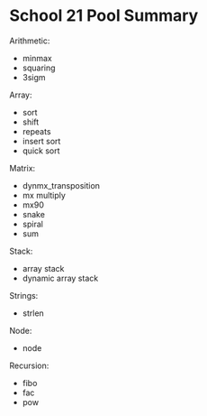 # School 21 Pool Summary

Arithmetic:
- minmax
- squaring
- 3sigm

Array:
- sort
- shift
- repeats
- insert sort
- quick sort

Matrix:
- dynmx_transposition
- mx multiply
- mx90
- snake
- spiral
- sum

Stack:
- array stack
- dynamic array stack

Strings:
- strlen

Node:

- node

Recursion:

- fibo
- fac
- pow 
